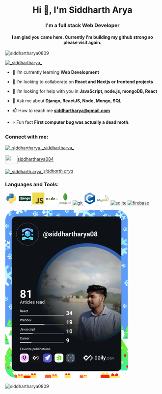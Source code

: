 <h1 align="center">Hi 👋, I'm Siddharth Arya</h1>
<h3 align="center">I'm a full stack Web Developer</h3>
<h4 align="center"> I am glad you came here. Currently I'm building my github strong so please visit again.</h4>

<p align="left"> <img src="https://komarev.com/ghpvc/?username=siddhartharya0809&label=Profile%20views&color=0e75b6&style=flat" alt="siddhartharya0809" /> </p>

<p align="left"> <a href="https://twitter.com/_siddhartharya_" target="blank"><img src="https://img.shields.io/twitter/follow/_siddhartharya_?logo=twitter&style=for-the-badge" alt="_siddhartharya_" /></a> </p>

<!-- - 🔭 I’m currently working on **SRM Space** -->

- 🌱 I’m currently learning **Web Development**

- 👯 I’m looking to collaborate on **React and Nextjs or frontend projects**

- 🤝 I’m looking for help with you in **JavaScript, node.js, mongoDB, React**

- 💬 Ask me about **Django, ReactJS, Node, Mongo, SQL**

- 📫 How to reach me **siddhartharya@gmail.com**

- ⚡ Fun fact **First computer bug was actually a dead moth.**

<h3 align="left">Connect with me:</h3>
<p align="left">
<a href="https://twitter.com/_siddhartharya_" target="blank"><img align="center" src="https://cdn.jsdelivr.net/npm/simple-icons@3.13.0/icons/twitter.svg" alt="_siddhartharya_" height="30" width="40" />_siddhartharya_</a>
  
<a href="https://linkedin.com/in/linkedin.com/in/siddhartharya084" target="blank"><img align="center" src="https://cdn.jsdelivr.net/npm/simple-icons@v3/icons/linkedin.svg" height="30" width="40" />siddhartharya084</a>

<a href="https://instagram.com/_siddharth.arya_" target="blank"><img align="center" src="https://cdn.jsdelivr.net/npm/simple-icons@3.13.0/icons/instagram.svg" alt="_siddharth.arya_" height="30" width="40" />_siddharth.arya_</a>
</p>
<div align="left" >
<h3 align="left">Languages and Tools:</h3>
<a href="https://www.python.org" target="_blank"> <img src="https://raw.githubusercontent.com/devicons/devicon/master/icons/python/python-original.svg" alt="python" width="40" height="40"/> </a> 
<a href="https://www.djangoproject.com/" target="_blank"> <img src="https://raw.githubusercontent.com/devicons/devicon/master/icons/django/django-original.svg" alt="django" width="40" height="40"/> </a> 
<a href="https://developer.mozilla.org/en-US/docs/Web/JavaScript" target="_blank"> <img src="https://raw.githubusercontent.com/devicons/devicon/master/icons/javascript/javascript-original.svg" alt="javascript" width="40" height="40"/> </a> 
<a href="https://nodejs.org" target="_blank"> <img src="https://raw.githubusercontent.com/devicons/devicon/master/icons/nodejs/nodejs-original-wordmark.svg" alt="nodejs" width="40" height="40"/> </a>
<a href="https://www.mongodb.com/" target="_blank"> <img src="https://raw.githubusercontent.com/devicons/devicon/master/icons/mongodb/mongodb-original-wordmark.svg" alt="mongodb" width="40" height="40"/> </a>
<a href="https://git-scm.com/" target="_blank"> <img src="https://www.vectorlogo.zone/logos/git-scm/git-scm-icon.svg" alt="git" width="40" height="40"/> </a> 
<a href="https://www.cprogramming.com/" target="_blank"> <img src="https://raw.githubusercontent.com/devicons/devicon/master/icons/c/c-original.svg" alt="c" width="40" height="40"/> </a> 
<a href="https://www.mysql.com/" target="_blank"> <img src="https://raw.githubusercontent.com/devicons/devicon/master/icons/mysql/mysql-original-wordmark.svg" alt="mysql" width="40" height="40"/> </a> 
<a href="https://www.sqlite.org/" target="_blank"> <img src="https://www.vectorlogo.zone/logos/sqlite/sqlite-icon.svg" alt="sqlite" width="40" height="40"/> </a> 
<a href="https://firebase.google.com/" target="_blank"> <img src="https://www.vectorlogo.zone/logos/firebase/firebase-icon.svg" alt="firebase" width="40" height="40"/> </a> 

<a href="https://app.daily.dev/siddhartharya08"><img src="https://github.com/siddhartharya0809/siddhartharya0809/blob/main/devcard.svg" width="400" alt="Siddharth Arya's Dev Card"/></a>
</div>
<p><img align="center" src="https://github-readme-stats.vercel.app/api/top-langs?username=siddhartharya0809&show_icons=true&locale=en&layout=compact" alt="siddhartharya0809" /></p>
